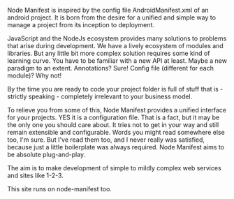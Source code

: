 Node Manifest is inspired by the config file AndroidManifest.xml of an android project. It is born from the desire for a unified and simple way to manage a project from its inception to deployment.

JavaScript and the NodeJs ecosystem provides many solutions to problems that arise during development. We have a lively ecosystem of modules and libraries. But any little bit more complex solution requires some kind of learning curve. You have to be familiar with a new API at least. Maybe a new paradigm to an extent. Annotations? Sure! Config file (different for each module)? Why not!

By the time you are ready to code your project folder is full of stuff that is - strictly speaking - completely irrelevant to your business model.

To relieve you from some of this, Node Manifest provides a unified interface for your projects. YES it is a configuration file. That is a fact, but it may be the only one you should care about. It tries not to get in your way and still remain extensible and configurable. Words you might read somewhere else too, I'm sure. But I've read them too, and I never really was satisfied, because just a little boilerplate was always required. Node Manifest aims to be absolute plug-and-play.

The aim is to make development of simple to mildly complex web services and sites like 1-2-3.

This site runs on node-manifest too.